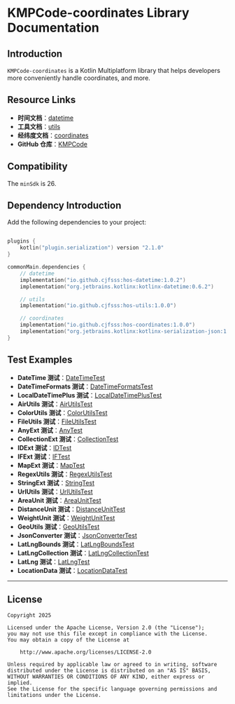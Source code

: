 # KMPCode-coordinates Library Documentation

## Introduction

`KMPCode-coordinates` is a Kotlin Multiplatform library that helps developers more conveniently handle coordinates, and more.

## Resource Links

- **时间文档**：[datetime](https://github.com/cjfsss/KMPCode/blob/main/datetime)
- **工具文档**：[utils](https://github.com/cjfsss/KMPCode/blob/main/utils)
- **经纬度文档**：[coordinates](https://github.com/cjfsss/KMPCode/blob/main/coordinates)
- **GitHub 仓库**：[KMPCode](https://github.com/cjfsss/KMPCode)

## Compatibility

The `minSdk` is 26.

## Dependency Introduction

Add the following dependencies to your project:

```kotlin

plugins {
    kotlin("plugin.serialization") version "2.1.0"
}

commonMain.dependencies {
    // datetime
    implementation("io.github.cjfsss:hos-datetime:1.0.2")
    implementation("org.jetbrains.kotlinx:kotlinx-datetime:0.6.2")

    // utils
    implementation("io.github.cjfsss:hos-utils:1.0.0")

    // coordinates
    implementation("io.github.cjfsss:hos-coordinates:1.0.0")
    implementation("org.jetbrains.kotlinx:kotlinx-serialization-json:1.8.0")
}

```

## Test Examples


- **DateTime 测试**：[DateTimeTest](https://github.com/cjfsss/KMPCode/tree/master/datetime/src/commonTest/kotlin/DateTimeTest.kt)
- **DateTimeFormats 测试**：[DateTimeFormatsTest](https://github.com/cjfsss/KMPCode/tree/master/datetime/src/commonTest/kotlin/DateTimeFormatsTest.kt)
- **LocalDateTimePlus 测试**：[LocalDateTimePlusTest](https://github.com/cjfsss/KMPCode/tree/master/datetime/src/commonTest/kotlin/LocalDateTimePlusTest.kt)
- **AirUtils 测试**：[AirUtilsTest](https://github.com/cjfsss/KMPCode/tree/master/utils/src/commonTest/kotlin/AirUtilsTest.kt)
- **ColorUtils 测试**：[ColorUtilsTest](https://github.com/cjfsss/KMPCode/tree/master/utils/src/commonTest/kotlin/ColorUtilsTest.kt)
- **FileUtils 测试**：[FileUtilsTest](https://github.com/cjfsss/KMPCode/tree/master/utils/src/commonTest/kotlin/FileUtilsTest.kt)
- **AnyExt 测试**：[AnyTest](https://github.com/cjfsss/KMPCode/tree/master/utils/src/commonTest/kotlin/AnyTest.kt)
- **CollectionExt 测试**：[CollectionTest](https://github.com/cjfsss/KMPCode/tree/master/utils/src/commonTest/kotlin/CollectionTest.kt)
- **IDExt 测试**：[IDTest](https://github.com/cjfsss/KMPCode/tree/master/utils/src/commonTest/kotlin/IDTest.kt)
- **IFExt 测试**：[IFTest](https://github.com/cjfsss/KMPCode/tree/master/utils/src/commonTest/kotlin/IFTest.kt)
- **MapExt 测试**：[MapTest](https://github.com/cjfsss/KMPCode/tree/master/utils/src/commonTest/kotlin/MapTest.kt)
- **RegexUtils 测试**：[RegexUtilsTest](https://github.com/cjfsss/KMPCode/tree/master/utils/src/commonTest/kotlin/RegexUtilsTest.kt)
- **StringExt 测试**：[StringTest](https://github.com/cjfsss/KMPCode/tree/master/utils/src/commonTest/kotlin/StringTest.kt)
- **UrlUtils 测试**：[UrlUtilsTest](https://github.com/cjfsss/KMPCode/tree/master/utils/src/commonTest/kotlin/UrlUtilsTest.kt)
- **AreaUnit 测试**：[AreaUnitTest](https://github.com/cjfsss/KMPCode/tree/master/coordinates/src/commonTest/kotlin/AreaUnitTest.kt)
- **DistanceUnit 测试**：[DistanceUnitTest](https://github.com/cjfsss/KMPCode/tree/master/coordinates/src/commonTest/kotlin/DistanceUnitTest.kt)
- **WeightUnit 测试**：[WeightUnitTest](https://github.com/cjfsss/KMPCode/tree/master/coordinates/src/commonTest/kotlin/WeightUnitTest.kt)
- **GeoUtils 测试**：[GeoUtilsTest](https://github.com/cjfsss/KMPCode/tree/master/coordinates/src/commonTest/kotlin/GeoUtilsTest.kt)
- **JsonConverter 测试**：[JsonConverterTest](https://github.com/cjfsss/KMPCode/tree/master/coordinates/src/commonTest/kotlin/JsonConverterTest.kt)
- **LatLngBounds 测试**：[LatLngBoundsTest](https://github.com/cjfsss/KMPCode/tree/master/coordinates/src/commonTest/kotlin/LatLngBoundsTest.kt)
- **LatLngCollection 测试**：[LatLngCollectionTest](https://github.com/cjfsss/KMPCode/tree/master/coordinates/src/commonTest/kotlin/LatLngCollectionTest.kt)
- **LatLng 测试**：[LatLngTest](https://github.com/cjfsss/KMPCode/tree/master/coordinates/src/commonTest/kotlin/LatLngTest.kt)
- **LocationData 测试**：[LocationDataTest](https://github.com/cjfsss/KMPCode/tree/master/coordinates/src/commonTest/kotlin/LocationDataTest.kt)

---

## License

```
Copyright 2025

Licensed under the Apache License, Version 2.0 (the "License");
you may not use this file except in compliance with the License.
You may obtain a copy of the License at

    http://www.apache.org/licenses/LICENSE-2.0

Unless required by applicable law or agreed to in writing, software
distributed under the License is distributed on an "AS IS" BASIS,
WITHOUT WARRANTIES OR CONDITIONS OF ANY KIND, either express or implied.
See the License for the specific language governing permissions and
limitations under the License.
```